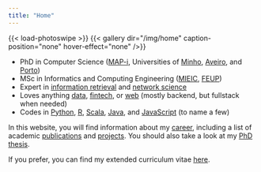 ```yaml
---
title: "Home"
---
```


{{< load-photoswipe >}}
{{< gallery dir="/img/home" caption-position="none" hover-effect="none" />}}

- PhD in Computer Science ([MAP-i](https://mapi.map.edu.pt/), Universities of [Minho](https://www.uminho.pt/EN), [Aveiro](https://www.ua.pt/), and [Porto](https://sigarra.up.pt/up/en/))
- MSc in Informatics and Computing Engineering ([MIEIC](https://sigarra.up.pt/feup/en/CUR_GERAL.CUR_VIEW?pv_ano_lectivo=2020&pv_origem=CUR&pv_tipo_cur_sigla=MI&pv_curso_id=742), [FEUP](https://sigarra.up.pt/feup/en/WEB_PAGE.INICIAL))
- Expert in [information retrieval](https://en.wikipedia.org/wiki/Information_retrieval) and [network science](https://en.wikipedia.org/wiki/Network_science)
- Loves anything [data](https://en.wikipedia.org/wiki/Data), [fintech](https://en.wikipedia.org/wiki/Financial_technology), or [web](https://en.wikipedia.org/wiki/World_Wide_Web) (mostly backend, but fullstack when needed)
- Codes in [Python](https://www.python.org/), [R](https://cran.r-project.org/), [Scala](https://scala-lang.org/), [Java](https://jdk.java.net/), and [JavaScript](https://nodejs.org/en/) (to name a few)

In this website, you will find information about my [career](/career), including a list of academic [publications](/academy/publications) and [projects](/academy/projects). You should also take a look at my [PhD thesis](thesis.pdf).

If you prefer, you can find my extended curriculum vitae [here](cv.pdf).
